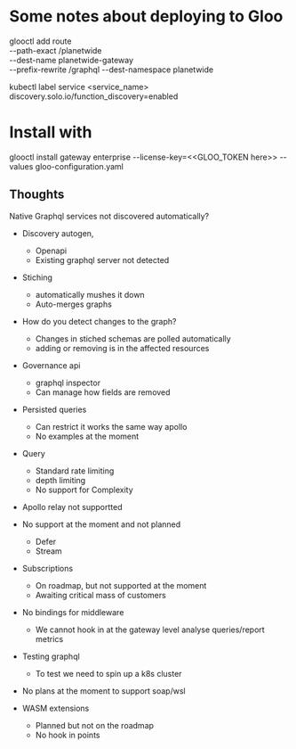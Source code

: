 # Some notes about deploying to Gloo

glooctl add route \
  --path-exact /planetwide \
  --dest-name planetwide-gateway \
  --prefix-rewrite /graphql
  --dest-namespace planetwide


  kubectl label service <service_name> discovery.solo.io/function_discovery=enabled

# Install with
glooctl install gateway enterprise --license-key=<<GLOO_TOKEN here>> --values gloo-configuration.yaml

## Thoughts
Native Graphql services not discovered automatically?
* Discovery autogen, 
  * Openapi 
  * Existing graphql server not detected

* Stiching
  * automatically mushes it down
  * Auto-merges graphs 
 
* How do you detect changes to the graph?
  * Changes in stiched schemas are polled automatically
  * adding or removing is in the affected resources

* Governance api
  * graphql inspector
  * Can manage how fields are removed

* Persisted queries
  * Can restrict it works the same way apollo
  * No examples at the moment

* Query
  * Standard rate limiting
  * depth limiting
  * No support for Complexity

* Apollo relay not supportted

* No support at the moment and not planned
  * Defer
  * Stream

* Subscriptions
  * On roadmap, but not supported at the moment
  * Awaiting critical mass of customers

* No bindings for middleware
  * We cannot hook in at the gateway level analyse queries/report metrics

* Testing graphql
  * To test we need to spin up a k8s cluster

* No plans at the moment to support soap/wsl

* WASM extensions
  * Planned but not on the roadmap
  * No hook in points